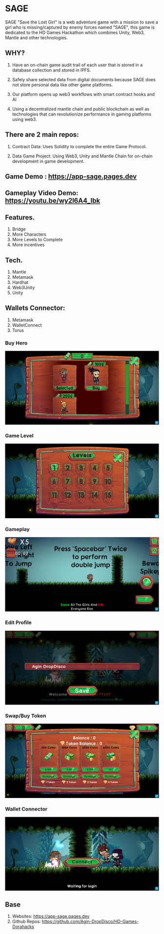 
# SAGE

SAGE "Save the Lost Girl" is a web adventure game with a mission to save a girl who is missing/captured by enemy forces named "SAGE", this game is dedicated to the HD Games Hackathon which combines Unity, Web3, Mantle and other technologies.

## WHY?

1. Have an on-chain game audit trail of each user that is stored in a database collection and stored in IPFS.

2. Safely share selected data from digital documents because SAGE does not store personal data like other game platforms.

3. Our platform opens up web3 workflows with smart contract hooks and AI

4. Using a decentralized mantle chain and public blockchain as well as technologies that can revolutionize performance in gaming platforms using web3.

## There are 2 main repos:

1. Contract Data: Uses Solidity to complete the entire Game Protocol.

2. Data Game Project: Using Web3, Unity and Mantle Chain for on-chain development in game development.

## Game Demo : https://app-sage.pages.dev
## Gameplay Video Demo: https://youtu.be/wy2l6A4_lbk

## Features.
1. Bridge
2. More Characters
3. More Levels to Complete
4. More incentives

## Tech.
1. Mantle
2. Metamask
3. Hardhat
4. Web3Unity
5. Unity

## Wallets Connector:
1. Metamask
2. WalletConnect
3. Torus

### Buy Hero
<p align ="center">
<img src="./images/buy_hero.png">
</p>

### Game Level
<p align ="center">
<img src="./images/game_level.png">
</p>

### Gameplay
<p align ="center">
<img src="./images/gameplay.png">
</p>

### Edit Profile
<p align ="center">
<img src="./images/profile_edit.png">
</p>

### Swap/Buy Token
<p align ="center">
<img src="./images/swap.png">
</p>

### Wallet Connector
<p align ="center">
<img src="./images/wallet_connect.png">
</p>

## Base

1. Websites: https://app-sage.pages.dev
2. Github Repos: https://github.com/Agin-DropDisco/HD-Games-Dorahacks
